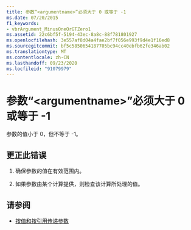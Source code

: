 ```yaml
---
title: 参数“<argumentname>”必须大于 0 或等于 -1
ms.date: 07/20/2015
f1_keywords:
- vbrArgument_MinusOneOrGTZero1
ms.assetid: 22c6bf5f-5194-43ec-8a8c-88f781801927
ms.openlocfilehash: 3e557af8d04a4fae2bf7f056e993f9d4e1f16ed8
ms.sourcegitcommit: bf5c5850654187705bc94cc40ebfb62fe346ab02
ms.translationtype: MT
ms.contentlocale: zh-CN
ms.lasthandoff: 09/23/2020
ms.locfileid: "91079979"
---
```

# <a name="argument-argumentname-must-be-greater-than-0-or-equal-to--1"></a>参数“\<argumentname>”必须大于 0 或等于 -1

参数的值小于 0，但不等于 -1。  
  
## <a name="to-correct-this-error"></a>更正此错误  
  
1. 确保参数的值在有效范围内。  
  
2. 如果参数由某个计算提供，则检查该计算所处理的值。  
  
## <a name="see-also"></a>请参阅

- [按值和按引用传递参数](../programming-guide/language-features/procedures/passing-arguments-by-value-and-by-reference.md)

